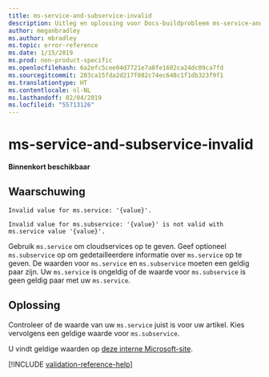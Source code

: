 ```yaml
---
title: ms-service-and-subservice-invalid
description: Uitleg en oplossing voor Docs-buildprobleem ms-service-and-subservice-invalid
author: meganbradley
ms.author: mbradley
ms.topic: error-reference
ms.date: 1/15/2019
ms.prod: non-product-specific
ms.openlocfilehash: 6a2efc5cee04d7721e7a8fe1602ca24dc09ca7fd
ms.sourcegitcommit: 203ca15fda2d217f082c74ec648c1f1db323f9f1
ms.translationtype: HT
ms.contentlocale: nl-NL
ms.lasthandoff: 02/04/2019
ms.locfileid: "55713126"
---
```

# <a name="ms-service-and-subservice-invalid"></a>ms-service-and-subservice-invalid

**Binnenkort beschikbaar**

## <a name="warning"></a>Waarschuwing

`Invalid value for ms.service: '{value}'.`

`Invalid value for ms.subservice: '{value}' is not valid with ms.service value '{value}'.`

Gebruik `ms.service` om cloudservices op te geven. Geef optioneel `ms.subservice` op om gedetailleerdere informatie over `ms.service` op te geven. De waarden voor `ms.service` en `ms.subservice` moeten een geldig paar zijn. Uw `ms.service` is ongeldig of de waarde voor `ms.subservice` is geen geldig paar met uw `ms.service`.

## <a name="resolution"></a>Oplossing

Controleer of de waarde van uw `ms.service` juist is voor uw artikel. Kies vervolgens een geldige waarde voor `ms.subservice`.

U vindt geldige waarden op [deze interne Microsoft-site](https://docsmetadatatool.azurewebsites.net/whitelists).

<!--make sure to add this file to your includes folder and verify the path-->
[!INCLUDE [validation-reference-help](includes/validation-reference-help.md)]
